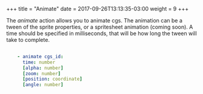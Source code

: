 +++
title = "Animate"
date =  2017-09-26T13:13:35-03:00
weight = 9
+++

The _animate_ action allows you to animate cgs. The animation can be a tween of the sprite properties, or a spritesheet animation (coming soon).
A time should be specified in milliseconds, that will be how long the tween will take to complete.

```yaml
    
    - animate cgs_id:
      time: number
      [alpha: number]
      [zoom: number]
      [position: coordinate]
      [angle: number]

```